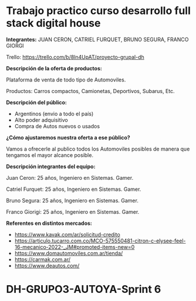 # Trabajo practico curso desarrollo full stack digital house

**Integrantes:** JUAN CERON, CATRIEL FURQUET, BRUNO SEGURA, FRANCO GIORGI

Trello: https://trello.com/b/8ln4UpAT/proyecto-grupal-dh

**Descripción de la oferta de productos:**

Plataforma de venta de todo tipo de Automoviles.

Productos: Carros compactos, Camionetas, Deportivos, Subarus, Etc.

**Descripción del público:**

- Argentinos (envio a todo el país)
- Alto poder adquisitivo
- Compra de Autos nuevos o usados

**¿Cómo ajustaremos nuestra oferta a ese público?**

Vamos a ofrecerle al publico todos los Automoviles posibles de manera que tengamos el mayor alcance posible.


**Descripción integrantes del equipo:**

Juan Ceron: 25 años, Ingeniero en Sistemas. Gamer.

Catriel Furquet: 25 años, Ingeniero en Sistemas. Gamer.

Bruno Segura: 25 años, Ingeniero en Sistemas. Gamer.

Franco Giorigi: 25 años, Ingeniero en Sistemas. Gamer.

**Referentes en distintos mercados:**

- https://www.kavak.com/ar/solicitud-credito
- https://articulo.tucarro.com.co/MCO-575550481-citron-c-elysee-feel-16-mecanico-2022-_JM#promoted-items-new=0
- https://www.domautomoviles.com.ar/tienda/
- https://carmak.com.ar/
- https://www.deautos.com/


# DH-GRUPO3-AUTOYA-Sprint 6
